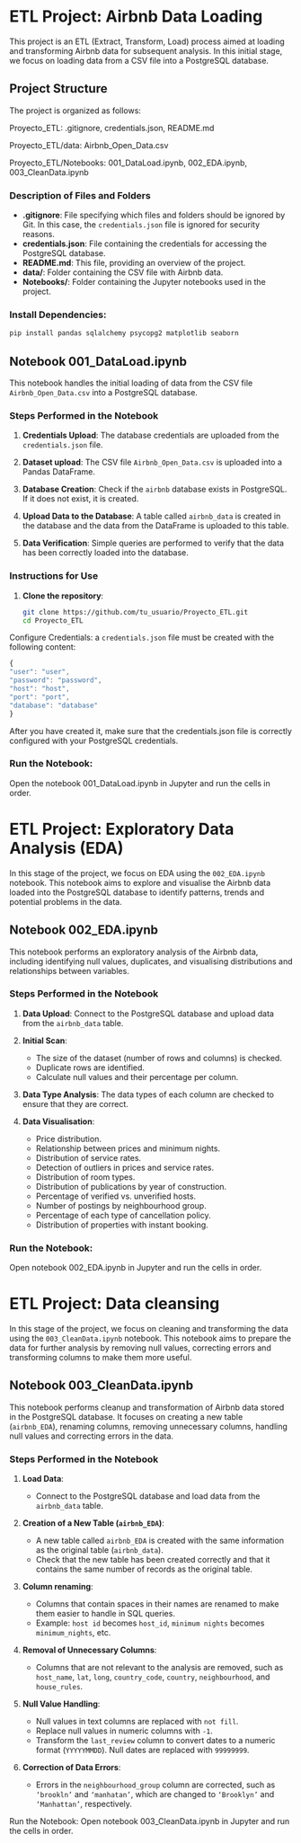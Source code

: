 # ETL Project: Airbnb Data Loading

This project is an ETL (Extract, Transform, Load) process aimed at loading and transforming Airbnb data for subsequent analysis. In this initial stage, we focus on loading data from a CSV file into a PostgreSQL database.

## Project Structure

The project is organized as follows:

Proyecto_ETL:           .gitignore, credentials.json, README.md

Proyecto_ETL/data:      Airbnb_Open_Data.csv

Proyecto_ETL/Notebooks: 001_DataLoad.ipynb, 002_EDA.ipynb, 003_CleanData.ipynb

### Description of Files and Folders

- **.gitignore**: File specifying which files and folders should be ignored by Git. In this case, the `credentials.json` file is ignored for security reasons.
- **credentials.json**: File containing the credentials for accessing the PostgreSQL database.
- **README.md**: This file, providing an overview of the project.
- **data/**: Folder containing the CSV file with Airbnb data.
- **Notebooks/**: Folder containing the Jupyter notebooks used in the project.

### Install Dependencies:
   ```bash
   pip install pandas sqlalchemy psycopg2 matplotlib seaborn 
   ```

## Notebook 001_DataLoad.ipynb

This notebook handles the initial loading of data from the CSV file `Airbnb_Open_Data.csv` into a PostgreSQL database.

### Steps Performed in the Notebook

1. **Credentials Upload**: The database credentials are uploaded from the `credentials.json` file.

2. **Dataset upload**: The CSV file `Airbnb_Open_Data.csv` is uploaded into a Pandas DataFrame.

3. **Database Creation**: Check if the `airbnb` database exists in PostgreSQL. If it does not exist, it is created.

4. **Upload Data to the Database**: A table called `airbnb_data` is created in the database and the data from the DataFrame is uploaded to this table.

5. **Data Verification**: Simple queries are performed to verify that the data has been correctly loaded into the database.

### Instructions for Use

1. **Clone the repository**:
   ```bash
   git clone https://github.com/tu_usuario/Proyecto_ETL.git
   cd Proyecto_ETL

Configure Credentials:
a `credentials.json` file must be created with the following content:
  ```javascript
  {
  "user": "user",
  "password": "password",
  "host": "host",
  "port": "port", 
  "database": "database"
  }
  ```

After you have created it, make sure that the credentials.json file is correctly configured with your PostgreSQL credentials.

### Run the Notebook:
Open the notebook 001_DataLoad.ipynb in Jupyter and run the cells in order.

# ETL Project: Exploratory Data Analysis (EDA)

In this stage of the project, we focus on EDA using the `002_EDA.ipynb` notebook. This notebook aims to explore and visualise the Airbnb data loaded into the PostgreSQL database to identify patterns, trends and potential problems in the data.

## Notebook 002_EDA.ipynb

This notebook performs an exploratory analysis of the Airbnb data, including identifying null values, duplicates, and visualising distributions and relationships between variables.

### Steps Performed in the Notebook

1. **Data Upload**: Connect to the PostgreSQL database and upload data from the `airbnb_data` table.

2. **Initial Scan**:
   - The size of the dataset (number of rows and columns) is checked.
   - Duplicate rows are identified.
   - Calculate null values and their percentage per column.


3. **Data Type Analysis**: The data types of each column are checked to ensure that they are correct.

4. **Data Visualisation**:
   - Price distribution.
   - Relationship between prices and minimum nights.
   - Distribution of service rates.
   - Detection of outliers in prices and service rates.
   - Distribution of room types.
   - Distribution of publications by year of construction.
   - Percentage of verified vs. unverified hosts.
   - Number of postings by neighbourhood group.
   - Percentage of each type of cancellation policy.
   - Distribution of properties with instant booking.

### Run the Notebook:
Open notebook 002_EDA.ipynb in Jupyter and run the cells in order.

# ETL Project: Data cleansing

In this stage of the project, we focus on cleaning and transforming the data using the `003_CleanData.ipynb` notebook. This notebook aims to prepare the data for further analysis by removing null values, correcting errors and transforming columns to make them more useful.

## Notebook 003_CleanData.ipynb

This notebook performs cleanup and transformation of Airbnb data stored in the PostgreSQL database. It focuses on creating a new table (`airbnb_EDA`), renaming columns, removing unnecessary columns, handling null values and correcting errors in the data.

### Steps Performed in the Notebook

1. **Load Data**:
   - Connect to the PostgreSQL database and load data from the `airbnb_data` table.

2. **Creation of a New Table (`airbnb_EDA`)**:
   - A new table called `airbnb_EDA` is created with the same information as the original table (`airbnb_data`).
   - Check that the new table has been created correctly and that it contains the same number of records as the original table.

3. **Column renaming**:
   - Columns that contain spaces in their names are renamed to make them easier to handle in SQL queries.
   - Example: `host id` becomes `host_id`, `minimum nights` becomes `minimum_nights`, etc.

4. **Removal of Unnecessary Columns**:
   - Columns that are not relevant to the analysis are removed, such as `host_name`, `lat`, `long`, `country_code`, `country`, `neighbourhood`, and `house_rules`.

5. **Null Value Handling**:
   - Null values in text columns are replaced with ``not fill``.
   - Replace null values in numeric columns with `-1`.
   - Transform the `last_review` column to convert dates to a numeric format (`YYYYYMMDD`). Null dates are replaced with `99999999`.

6. **Correction of Data Errors**:
   - Errors in the `neighbourhood_group` column are corrected, such as `‘brookln’` and `‘manhatan’`, which are changed to `‘Brooklyn’` and `‘Manhattan’`, respectively.


Run the Notebook:
Open notebook 003_CleanData.ipynb in Jupyter and run the cells in order.
